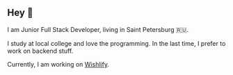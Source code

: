 ## Hey 👋

I am Junior Full Stack Developer, living in Saint Petersburg :ru:.

I study at local college and love the programming. In the last time, I prefer to work on backend stuff.

Currently, I am working on [Wishlify](https://github.com/tsivinsky/wishlify).

